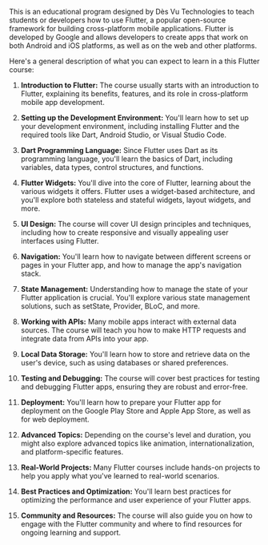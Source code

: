 This is an educational program designed by Dès Vu Technologies to teach students or developers how to use Flutter, a popular open-source framework for building cross-platform mobile applications. Flutter is developed by Google and allows developers to create apps that work on both Android and iOS platforms, as well as on the web and other platforms.

Here's a general description of what you can expect to learn in a this Flutter course:

1. **Introduction to Flutter:** The course usually starts with an introduction to Flutter, explaining its benefits, features, and its role in cross-platform mobile app development.

2. **Setting up the Development Environment:** You'll learn how to set up your development environment, including installing Flutter and the required tools like Dart, Android Studio, or Visual Studio Code.

3. **Dart Programming Language:** Since Flutter uses Dart as its programming language, you'll learn the basics of Dart, including variables, data types, control structures, and functions.

4. **Flutter Widgets:** You'll dive into the core of Flutter, learning about the various widgets it offers. Flutter uses a widget-based architecture, and you'll explore both stateless and stateful widgets, layout widgets, and more.

5. **UI Design:** The course will cover UI design principles and techniques, including how to create responsive and visually appealing user interfaces using Flutter.

6. **Navigation:** You'll learn how to navigate between different screens or pages in your Flutter app, and how to manage the app's navigation stack.

7. **State Management:** Understanding how to manage the state of your Flutter application is crucial. You'll explore various state management solutions, such as setState, Provider, BLoC, and more.

8. **Working with APIs:** Many mobile apps interact with external data sources. The course will teach you how to make HTTP requests and integrate data from APIs into your app.

9. **Local Data Storage:** You'll learn how to store and retrieve data on the user's device, such as using databases or shared preferences.

10. **Testing and Debugging:** The course will cover best practices for testing and debugging Flutter apps, ensuring they are robust and error-free.

11. **Deployment:** You'll learn how to prepare your Flutter app for deployment on the Google Play Store and Apple App Store, as well as for web deployment.

12. **Advanced Topics:** Depending on the course's level and duration, you might also explore advanced topics like animation, internationalization, and platform-specific features.

13. **Real-World Projects:** Many Flutter courses include hands-on projects to help you apply what you've learned to real-world scenarios.

14. **Best Practices and Optimization:** You'll learn best practices for optimizing the performance and user experience of your Flutter apps.

15. **Community and Resources:** The course will also guide you on how to engage with the Flutter community and where to find resources for ongoing learning and support.

